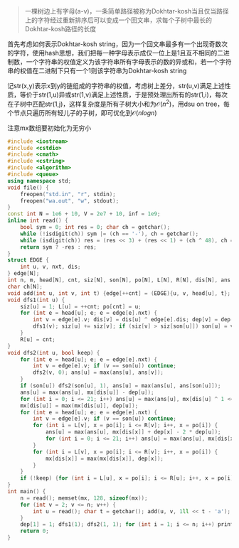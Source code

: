 > 一棵树边上有字母(a-v)，一条简单路径被称为Dokhtar-kosh当且仅当路径上的字符经过重新排序后可以变成一个回文串，求每个子树中最长的Dokhtar-kosh路径的长度

首先考虑如何表示Dokhtar-kosh string，因为一个回文串最多有一个出现奇数次的字符，使用hash思想，我们把每一种字母表示成仅一位上是1且互不相同的二进制数，一个字符串的权值定义为该字符串所有字母表示的数的异或和，若一个字符串的权值在二进制下只有一个1则该字符串为Dokhtar-kosh string

记str(x,y)表示x到y的链组成的字符串的权值，考虑树上差分，str(u,v)满足上述性质，等价于str(1,u)异或str(1,v)​满足上述性质，于是预处理出所有的str(1,i)，每次在子树中匹配str(1,j)，这样复杂度是所有子树大小和为$\mathcal{O}(n^2)$，用dsu on tree，每个节点只遍历所有轻儿子的子树，即可优化到$\mathcal{O}(n log n)$

注意mx数组要初始化为无穷小

```cpp
#include <iostream>
#include <cstdio>
#include <cmath>
#include <cstring>
#include <algorithm>
#include <queue>
using namespace std;
void file() {
    freopen("std.in", "r", stdin);
    freopen("wa.out", "w", stdout);
}
const int N = 1e6 + 10, V = 2e7 + 10, inf = 1e9;
inline int read() {
    bool sym = 0; int res = 0; char ch = getchar();
    while (!isdigit(ch)) sym |= (ch == '-'), ch = getchar();
    while (isdigit(ch)) res = (res << 3) + (res << 1) + (ch ^ 48), ch = getchar();
    return sym ? -res : res;
}
struct EDGE {
    int u, v, nxt, dis;
} edge[N];
int n, m, head[N], cnt, siz[N], son[N], po[N], L[N], R[N], dis[N], ans[N], mx[V], dep[N];
char ch[N];
void add(int u, int v, int t) {edge[++cnt] = (EDGE){u, v, head[u], t}; head[u] = cnt;}
void dfs1(int u) {
    siz[u] = 1; L[u] = ++cnt; po[cnt] = u;
    for (int e = head[u]; e; e = edge[e].nxt) {
        int v = edge[e].v; dis[v] = dis[u] ^ edge[e].dis; dep[v] = dep[u] + 1;
        dfs1(v); siz[u] += siz[v]; if (siz[v] > siz[son[u]]) son[u] = v;
    }
    R[u] = cnt;
}
void dfs2(int u, bool keep) {
    for (int e = head[u]; e; e = edge[e].nxt) {
        int v = edge[e].v; if (v == son[u]) continue;
        dfs2(v, 0); ans[u] = max(ans[u], ans[v]);
    }
    if (son[u]) dfs2(son[u], 1), ans[u] = max(ans[u], ans[son[u]]);
    ans[u] = max(ans[u], mx[dis[u]] - dep[u]);
    for (int i = 0; i <= 21; i++) ans[u] = max(ans[u], mx[dis[u] ^ 1 << i] - dep[u]);
    mx[dis[u]] = max(mx[dis[u]], dep[u]);
    for (int e = head[u]; e; e = edge[e].nxt) {
        int v = edge[e].v; if (v == son[u]) continue;
        for (int i = L[v], x = po[i]; i <= R[v]; i++, x = po[i]) {
            ans[u] = max(ans[u], mx[dis[x]] + dep[x] - 2 * dep[u]);
            for (int i = 0; i <= 21; i++) ans[u] = max(ans[u], mx[dis[x] ^ 1 << i] + dep[x] - 2 * dep[u]);
        }
        for (int i = L[v], x = po[i]; i <= R[v]; i++, x = po[i]) {
            mx[dis[x]] = max(mx[dis[x]], dep[x]);
        }
    }
    if (!keep) {for (int i = L[u], x = po[i]; i <= R[u]; i++, x = po[i]) mx[dis[x]] = -inf;}
}
int main() {
    n = read(); memset(mx, 128, sizeof(mx));
    for (int v = 2; v <= n; v++) {
        int u = read(); char t = getchar(); add(u, v, 1ll << t - 'a');
    }
    dep[1] = 1; dfs1(1); dfs2(1, 1); for (int i = 1; i <= n; i++) printf("%d ", ans[i]);
    return 0;
}
```

